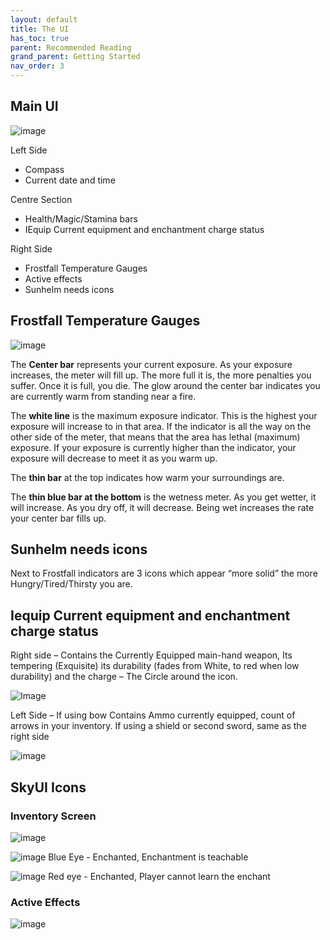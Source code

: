 ```yaml
---
layout: default
title: The UI
has_toc: true
parent: Recommended Reading
grand_parent: Getting Started
nav_order: 3
---
```


## Main UI

![image](https://user-images.githubusercontent.com/26418143/156928459-97ebb094-a55f-4528-8b04-e13b09afa650.png)


Left Side

* Compass
* Current date and time

Centre Section

* Health/Magic/Stamina bars
* IEquip Current equipment and enchantment charge status

Right Side

* Frostfall Temperature Gauges
* Active effects
* Sunhelm needs icons


## Frostfall Temperature Gauges

![image](https://user-images.githubusercontent.com/26418143/156928451-23af3960-f610-4a7d-b93f-d0ad6f63dd3f.png)


The **Center bar** represents your current exposure. As your exposure increases, the meter will fill up. The more full it is, the more penalties you suffer. Once it is full, you die. The glow around the center bar indicates you are currently warm from standing near a fire.

The **white line** is the maximum exposure indicator. This is the highest your exposure will increase to in that area. If the indicator is all the way on the other side of the meter, that means that the area has lethal (maximum) exposure. If your exposure is currently higher than the indicator, your exposure will decrease to meet it as you warm up.

The **thin bar** at the top indicates how warm your surroundings are.

The **thin blue bar at the bottom** is the wetness meter. As you get wetter, it will increase. As you dry off, it will decrease. Being wet increases the rate your center bar fills up.


## Sunhelm needs icons

Next to Frostfall indicators are 3 icons which appear “more solid” the more Hungry/Tired/Thirsty you are.




## Iequip Current equipment and enchantment charge status 

Right side – Contains the Currently Equipped main-hand weapon, Its tempering (Exquisite) its durability (fades from White, to red when low durability) and the charge – The Circle around the icon.

![Image](https://user-images.githubusercontent.com/26418143/156928380-4b6c1d22-d476-4fb3-9655-7e993734066c.png)


Left Side – If using bow Contains Ammo currently equipped, count of arrows in your inventory. If using a shield or second sword, same as the right side

![image](https://user-images.githubusercontent.com/26418143/156928405-724d426a-9540-4a2d-b72a-9e62ff2ff203.png)


## SkyUI Icons

### Inventory Screen

![image](https://user-images.githubusercontent.com/26418143/156928413-eca34ea5-a288-4b9e-90e0-3f1d738f5b38.png)

![image](https://user-images.githubusercontent.com/26418143/157344141-ebdcc425-5601-48a6-bbb2-f47d5381c2f9.png) Blue Eye - Enchanted, Enchantment is teachable

![image](https://user-images.githubusercontent.com/26418143/157344074-8c42d2a3-8214-403b-9bed-cdf82c0d581e.png) Red eye - Enchanted, Player cannot learn the enchant

### Active Effects

![image](https://cdn.discordapp.com/attachments/348579473727160321/948152720613863454/574449680862BD14481D310C9DF367CA4C9D12C9.png)

